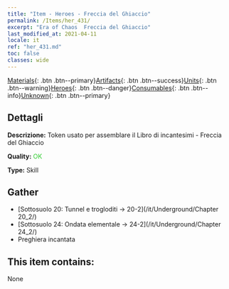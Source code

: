 ```yaml
---
title: "Item - Heroes - Freccia del Ghiaccio"
permalink: /Items/her_431/
excerpt: "Era of Chaos  Freccia del Ghiaccio"
last_modified_at: 2021-04-11
locale: it
ref: "her_431.md"
toc: false
classes: wide
---
```

 [Materials](/it/Items/){: .btn .btn--primary}[Artifacts](/it/Items/Artifacts/){: .btn .btn--success}[Units](/it/Items/Units/){: .btn .btn--warning}[Heroes](/it/Items/Heroes/){: .btn .btn--danger}[Consumables](/it/Items/Consumables/){: .btn .btn--info}[Unknown](/it/Items/Unknown/){: .btn .btn--primary}

## Dettagli
 **Descrizione:** Token usato per assemblare il Libro di incantesimi - Freccia del Ghiaccio

 **Quality:** <span style="color: #32CD32">OK</span>

 **Type:** Skill

## Gather

*    [Sottosuolo 20: Tunnel e trogloditi -> 20-2](/it/Underground/Chapter 20_2/) 
*    [Sottosuolo 24: Ondata elementale -> 24-2](/it/Underground/Chapter 24_2/) 
*    Preghiera incantata 

## This item contains:

  None

